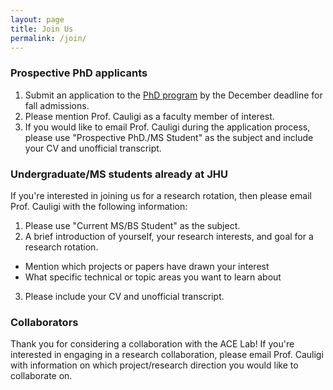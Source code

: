 ```yaml
---
layout: page
title: Join Us
permalink: /join/
---
```


### Prospective PhD applicants
1. Submit an application to the [PhD program](https://me.jhu.edu/education/graduate-studies/apply/) by the December deadline for fall admissions.
2. Please mention Prof. Cauligi as a faculty member of interest.
3. If you would like to email Prof. Cauligi during the application process, please use "Prospective PhD./MS Student" as the subject and include your CV and unofficial transcript.

### Undergraduate/MS students already at JHU
If you're interested in joining us for a research rotation, then please email Prof. Cauligi with the following information:
1. Please use "Current MS/BS Student" as the subject.
2. A brief introduction of yourself, your research interests, and goal for a research rotation.
- Mention which projects or papers have drawn your interest
- What specific technical or topic areas you want to learn about
3. Please include your CV and unofficial transcript.

### Collaborators
Thank you for considering a collaboration with the ACE Lab! If you're interested in engaging in a research collaboration, please email Prof. Cauligi with information on which project/research direction you would like to collaborate on.

<!--
# FAQs
1. Are research rotations for MS and undergraduate funded?
Please note that rotations are not funded positions.

- How can I learn more about the research being conducted in the ACE Lab?
  - Please feel free to come join our lab meetings! Our lab meetings are open to all students and we invite those interested in learning more about our on-going projects and work to join.
  -->